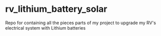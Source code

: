 # rv_lithium_battery_solar
Repo for containing all the pieces parts of my project to upgrade my RV's electrical system with Lithium batteries
